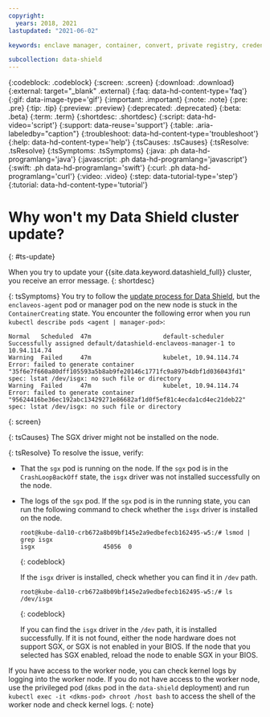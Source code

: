 ```yaml
---
copyright:
  years: 2018, 2021
lastupdated: "2021-06-02"

keywords: enclave manager, container, convert, private registry, credentials, permissions, error, docker, support, cert manager, tokens, sgx, authentication, intel, fortanix, runtime encryption, memory protection, data in use,

subcollection: data-shield
---
```


{:codeblock: .codeblock}
{:screen: .screen}
{:download: .download}
{:external: target="_blank" .external}
{:faq: data-hd-content-type='faq'}
{:gif: data-image-type='gif'}
{:important: .important}
{:note: .note}
{:pre: .pre}
{:tip: .tip}
{:preview: .preview}
{:deprecated: .deprecated}
{:beta: .beta}
{:term: .term}
{:shortdesc: .shortdesc}
{:script: data-hd-video='script'}
{:support: data-reuse='support'}
{:table: .aria-labeledby="caption"}
{:troubleshoot: data-hd-content-type='troubleshoot'}
{:help: data-hd-content-type='help'}
{:tsCauses: .tsCauses}
{:tsResolve: .tsResolve}
{:tsSymptoms: .tsSymptoms}
{:java: .ph data-hd-programlang='java'}
{:javascript: .ph data-hd-programlang='javascript'}
{:swift: .ph data-hd-programlang='swift'}
{:curl: .ph data-hd-programlang='curl'}
{:video: .video}
{:step: data-tutorial-type='step'}
{:tutorial: data-hd-content-type='tutorial'}


# Why won't my Data Shield cluster update?
{: #ts-update}

When you try to update your {{site.data.keyword.datashield_full}} cluster, you receive an error message.
{: shortdesc}


{: tsSymptoms}
You try to follow the [update process for Data Shield](/docs/data-shield?topic=data-shield-update#upgrade-ubuntu-18.04), but the `enclaveos-agent` pod or manager pod on the new node is stuck in the `ContainerCreating` state. You encounter the following error when you run `kubectl describe pods <agent | manager-pod>`:

```
Normal   Scheduled  47m                    default-scheduler      Successfully assigned default/datashield-enclaveos-manager-1 to 10.94.114.74
Warning  Failed     47m                    kubelet, 10.94.114.74  Error: failed to generate container "35f6e7f660a80dff105593a5b8ab9fe20146c1771fc9a897b4dbf1d036043fd1" spec: lstat /dev/isgx: no such file or directory
Warning  Failed     47m                    kubelet, 10.94.114.74  Error: failed to generate container "95624416be36ec192abc13429271e86682af1d0f5ef81c4ecda1cd4ec21deb22" spec: lstat /dev/isgx: no such file or directory
```
{: screen}

{: tsCauses}
The SGX driver might not be installed on the node.

{: tsResolve}
To resolve the issue, verify:

- That the `sgx` pod is running on the node. If the `sgx` pod is in the `CrashLoopBackOff` state, the `isgx` driver was not installed successfully on the node. 
- The logs of the `sgx` pod. If the `sgx` pod is in the running state, you can run the following command to check whether the `isgx` driver is installed on the node. 

  ```
  root@kube-dal10-crb672a8b09bf145e2a9edbefecb162495-w5:/# lsmod | grep isgx
  isgx                   45056  0
  ```
  {: codeblock}

  If the `isgx` driver is installed, check whether you can find it in `/dev` path.

  ```
  root@kube-dal10-crb672a8b09bf145e2a9edbefecb162495-w5:/# ls /dev/isgx
  ```
  {: codeblock}

  If you can find the `isgx` driver in the `/dev` path, it is installed successfully. If it is not found, either the node hardware does not support SGX, or SGX is not enabled in your BIOS. If the node that you selected has SGX enabled, reload the node to enable SGX in your BIOS.


If you have access to the worker node, you can check kernel logs by logging into the worker node. If you do not have access to the worker node, use the privileged pod (`dkms` pod in the `data-shield` deployment) and run `kubectl exec -it <dkms-pod> chroot /host bash` to access the shell of the worker node and check kernel logs.
{: note}